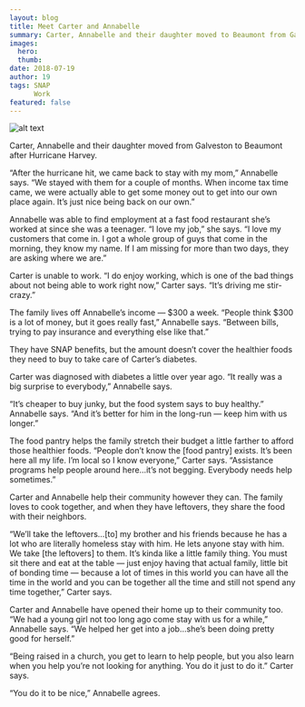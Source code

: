 ```yaml
---
layout: blog
title: Meet Carter and Annabelle
summary: Carter, Annabelle and their daughter moved to Beaumont from Galveston after Hurricane Harvey.
images:
  hero:
  thumb:
date: 2018-07-19
author: 19
tags: SNAP
      Work
featured: false
---
```

![alt text](https://s3-us-west-2.amazonaws.com/assets.feedingtexas.org/images/inline/Meet-CarterandAnabelle.jpg)

Carter, Annabelle and their daughter moved from Galveston to Beaumont after Hurricane Harvey. 

“After the hurricane hit, we came back to stay with my mom,” Annabelle says. “We stayed with them for a couple of months. When income tax time came, we were actually able to get some money out to get into our own place again. It’s just nice being back on our own.”
 
Annabelle was able to find employment at a fast food restaurant she’s worked at since she was a teenager. “I love my job,” she says. “I love my customers that come in. I got a whole group of guys that come in the morning, they know my name. If I am missing for more than two days, they are asking where we are.”
 
Carter is unable to work. “I do enjoy working, which is one of the bad things about not being able to work right now,” Carter says. “It’s driving me stir-crazy.”
 
The family lives off Annabelle’s income — $300 a week. “People think $300 is a lot of money, but it goes really fast,” Annabelle says. “Between bills, trying to pay insurance and everything else like that.”
 
They have SNAP benefits, but the amount doesn’t cover the healthier foods they need to buy to take care of Carter’s diabetes.
 
Carter was diagnosed with diabetes a little over year ago. “It really was a big surprise to everybody,” Annabelle says. 
 
“It’s cheaper to buy junky, but the food system says to buy healthy.” Annabelle says. “And it’s better for him in the long-run — keep him with us longer.”
 
The food pantry helps the family stretch their budget a little farther to afford those healthier foods. “People don’t know the [food pantry] exists. It’s been here all my life. I’m local so I know everyone,” Carter says. “Assistance programs help people around here…it’s not begging. Everybody needs help sometimes.”
 
Carter and Annabelle help their community however they can. The family loves to cook together, and when they have leftovers, they share the food with their neighbors.
 
“We’ll take the leftovers…[to] my brother and his friends because he has a lot who are literally homeless stay with him. He lets anyone stay with him. We take [the leftovers] to them. It’s kinda like a little family thing. You must sit there and eat at the table — just enjoy having that actual family, little bit of bonding time — because a lot of times in this world you can have all the time in the world and you can be together all the time and still not spend any time together,” Carter says.
 
Carter and Annabelle have opened their home up to their community too. “We had a young girl not too long ago come stay with us for a while,” Annabelle says. “We helped her get into a job…she’s been doing pretty good for herself.”
 
“Being raised in a church, you get to learn to help people, but you also learn when you help you’re not looking for anything. You do it just to do it.” Carter says.
 
“You do it to be nice,” Annabelle agrees.
